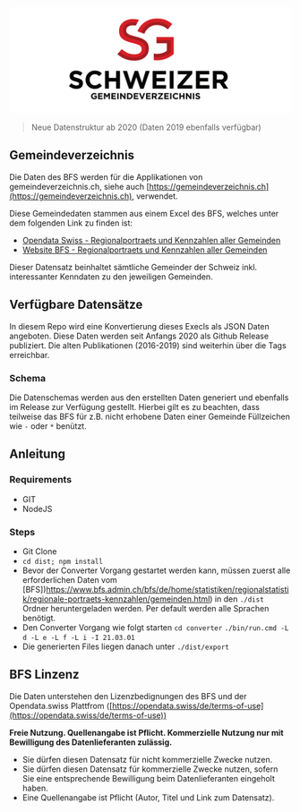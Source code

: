 ![schweizer_gemeindeverzeichnis_logo.jpg](images/schweizer_gemeindeverzeichnis_logo.png)

> Neue Datenstruktur ab 2020 (Daten 2019 ebenfalls verfügbar)

## Gemeindeverzeichnis
Die Daten des BFS werden für die Applikationen von gemeindeverzeichnis.ch, siehe auch [https://gemeindeverzeichnis.ch](https://gemeindeverzeichnis.ch), verwendet.

Diese Gemeindedaten stammen aus einem Excel des BFS, welches unter dem folgenden Link zu finden ist:
- [Opendata Swiss - Regionalportraets und Kennzahlen aller Gemeinden](https://opendata.swiss/de/organization/bundesamt-fur-statistik-bfs?q=regionalportr%C3%A4ts&sort=score+desc%2C+metadata_modified+desc)
- [Website BFS - Regionalportraets und Kennzahlen aller Gemeinden](https://www.bfs.admin.ch/bfs/de/home/statistiken/regionalstatistik/regionale-portraets-kennzahlen/gemeinden.html)

Dieser Datensatz beinhaltet sämtliche Gemeinder der Schweiz inkl. interessanter Kenndaten zu den jeweiligen Gemeinden.

## Verfügbare Datensätze

In diesem Repo wird eine Konvertierung dieses Execls als JSON Daten angeboten.
Diese Daten werden seit Anfangs 2020 als Github Release publiziert.
Die alten Publikationen (2016-2019) sind weiterhin über die Tags erreichbar.

### Schema

Die Datenschemas werden aus den erstellten Daten generiert und ebenfalls im Release zur Verfügung gestellt.
Hierbei gilt es zu beachten, dass teilweise das BFS für z.B. nicht erhobene Daten einer Gemeinde Füllzeichen wie `-` oder `*` benützt.

## Anleitung

### Requirements

- GIT
- NodeJS

### Steps

- Git Clone
- `cd dist; npm install`
- Bevor der Converter Vorgang gestartet werden kann, müssen zuerst alle erforderlichen Daten vom [BFS])https://www.bfs.admin.ch/bfs/de/home/statistiken/regionalstatistik/regionale-portraets-kennzahlen/gemeinden.html) in den `./dist` Ordner heruntergeladen werden.
Per default werden alle Sprachen benötigt.
- Den Converter Vorgang wie folgt starten `cd converter` `./bin/run.cmd -L d -L e -L f -L i -I 21.03.01`
- Die generierten Files liegen danach unter `./dist/export`

## BFS Linzenz

Die Daten unterstehen den Lizenzbedignungen des BFS und der Opendata.swiss Plattfrom ([https://opendata.swiss/de/terms-of-use](https://opendata.swiss/de/terms-of-use))

**Freie Nutzung. Quellenangabe ist Pflicht. Kommerzielle Nutzung nur mit Bewilligung des Datenlieferanten zulässig.**

- Sie dürfen diesen Datensatz für nicht kommerzielle Zwecke nutzen.
- Sie dürfen diesen Datensatz für kommerzielle Zwecke nutzen, sofern Sie eine entsprechende Bewilligung beim Datenlieferanten eingeholt haben.
- Eine Quellenangabe ist Pflicht (Autor, Titel und Link zum Datensatz).
